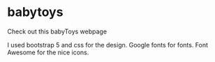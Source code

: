 # babytoys
Check out this babyToys webpage

I used bootstrap 5 and css for the design. 
Google fonts for fonts.
Font Awesome for the nice icons.

